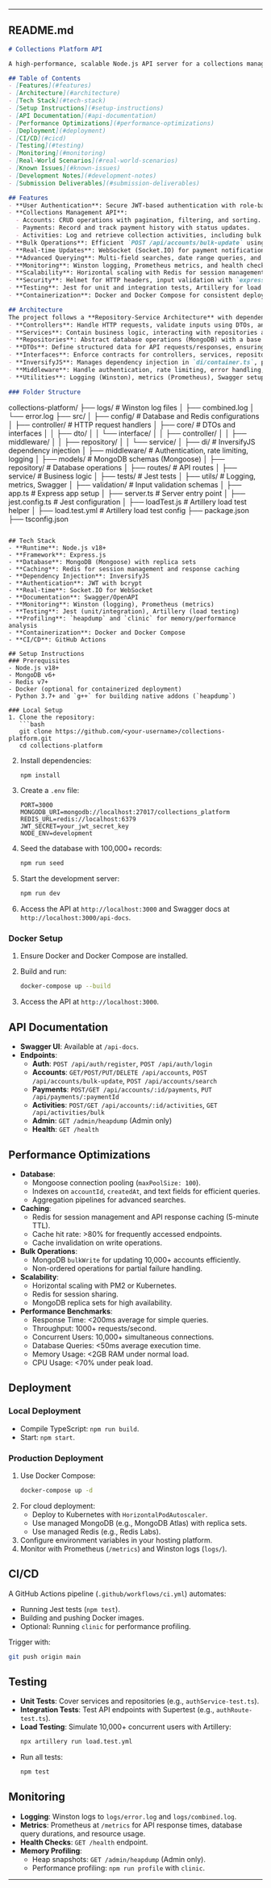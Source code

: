 
---

## README.md

```markdown
# Collections Platform API

A high-performance, scalable Node.js API server for a collections management platform, designed to handle 100,000+ concurrent users. This project implements a secure, production-ready backend using Express.js, MongoDB, Redis, and TypeScript, following a **Repository-Service Architecture** with **InversifyJS** for dependency injection and **DTOs** for data mapping. It meets the technical requirements of the Senior Backend Developer Technical Assessment, including authentication, collections management, real-time updates, advanced querying, and comprehensive monitoring.

## Table of Contents
- [Features](#features)
- [Architecture](#architecture)
- [Tech Stack](#tech-stack)
- [Setup Instructions](#setup-instructions)
- [API Documentation](#api-documentation)
- [Performance Optimizations](#performance-optimizations)
- [Deployment](#deployment)
- [CI/CD](#cicd)
- [Testing](#testing)
- [Monitoring](#monitoring)
- [Real-World Scenarios](#real-world-scenarios)
- [Known Issues](#known-issues)
- [Development Notes](#development-notes)
- [Submission Deliverables](#submission-deliverables)

## Features
- **User Authentication**: Secure JWT-based authentication with role-based access control (Admin, Manager, Agent, Viewer), bcrypt password hashing, account lockout after failed attempts, and rate limiting (1000 req/min per user).
- **Collections Management API**:
  - Accounts: CRUD operations with pagination, filtering, and sorting.
  - Payments: Record and track payment history with status updates.
  - Activities: Log and retrieve collection activities, including bulk retrieval.
- **Bulk Operations**: Efficient `POST /api/accounts/bulk-update` using MongoDB `bulkWrite` to update 10,000+ accounts with partial failure handling.
- **Real-time Updates**: WebSocket (Socket.IO) for payment notifications and activity feed streaming.
- **Advanced Querying**: Multi-field searches, date range queries, and geographic filtering using MongoDB aggregation pipelines.
- **Monitoring**: Winston logging, Prometheus metrics, and health check endpoints.
- **Scalability**: Horizontal scaling with Redis for session management and MongoDB replica sets for high availability.
- **Security**: Helmet for HTTP headers, input validation with `express-validator`, and audit logging.
- **Testing**: Jest for unit and integration tests, Artillery for load testing 10,000+ concurrent users.
- **Containerization**: Docker and Docker Compose for consistent deployment.

## Architecture
The project follows a **Repository-Service Architecture** with dependency injection via **InversifyJS** and DTOs for data mapping:
- **Controllers**: Handle HTTP requests, validate inputs using DTOs, and coordinate with services.
- **Services**: Contain business logic, interacting with repositories and external services (e.g., Redis).
- **Repositories**: Abstract database operations (MongoDB) with a base repository for shared CRUD functionality.
- **DTOs**: Define structured data for API requests/responses, ensuring type safety and validation.
- **Interfaces**: Enforce contracts for controllers, services, repositories, and middleware using TypeScript.
- **InversifyJS**: Manages dependency injection in `di/container.ts`, promoting modularity and testability.
- **Middleware**: Handle authentication, rate limiting, error handling, and logging.
- **Utilities**: Logging (Winston), metrics (Prometheus), Swagger setup, and HTTP status codes.

### Folder Structure
```
collections-platform/
├── logs/                    # Winston log files
│   ├── combined.log
│   └── error.log
├── src/
│   ├── config/              # Database and Redis configurations
│   ├── controller/          # HTTP request handlers
│   ├── core/                # DTOs and interfaces
│   │   ├── dto/
│   │   └── interface/
│   │       ├── controller/
│   │       ├── middleware/
│   │       ├── repository/
│   │       └── service/
│   ├── di/                  # InversifyJS dependency injection
│   ├── middleware/          # Authentication, rate limiting, logging
│   ├── models/              # MongoDB schemas (Mongoose)
│   ├── repository/          # Database operations
│   ├── routes/              # API routes
│   ├── service/             # Business logic
│   ├── tests/               # Jest tests
│   ├── utils/               # Logging, metrics, Swagger
│   ├── validation/          # Input validation schemas
│   ├── app.ts               # Express app setup
│   ├── server.ts            # Server entry point
│   ├── jest.config.ts       # Jest configuration
│   ├── loadTest.js          # Artillery load test helper
│   ├── load.test.yml        # Artillery load test config
├── package.json
├── tsconfig.json
```

## Tech Stack
- **Runtime**: Node.js v18+
- **Framework**: Express.js
- **Database**: MongoDB (Mongoose) with replica sets
- **Caching**: Redis for session management and response caching
- **Dependency Injection**: InversifyJS
- **Authentication**: JWT with bcrypt
- **Real-time**: Socket.IO for WebSocket
- **Documentation**: Swagger/OpenAPI
- **Monitoring**: Winston (logging), Prometheus (metrics)
- **Testing**: Jest (unit/integration), Artillery (load testing)
- **Profiling**: `heapdump` and `clinic` for memory/performance analysis
- **Containerization**: Docker and Docker Compose
- **CI/CD**: GitHub Actions

## Setup Instructions
### Prerequisites
- Node.js v18+
- MongoDB v6+
- Redis v7+
- Docker (optional for containerized deployment)
- Python 3.7+ and `g++` for building native addons (`heapdump`)

### Local Setup
1. Clone the repository:
   ```bash
   git clone https://github.com/<your-username>/collections-platform.git
   cd collections-platform
   ```

2. Install dependencies:
   ```bash
   npm install
   ```

3. Create a `.env` file:
   ```env
   PORT=3000
   MONGODB_URI=mongodb://localhost:27017/collections_platform
   REDIS_URL=redis://localhost:6379
   JWT_SECRET=your_jwt_secret_key
   NODE_ENV=development
   ```

4. Seed the database with 100,000+ records:
   ```bash
   npm run seed
   ```

5. Start the development server:
   ```bash
   npm run dev
   ```

6. Access the API at `http://localhost:3000` and Swagger docs at `http://localhost:3000/api-docs`.

### Docker Setup
1. Ensure Docker and Docker Compose are installed.
2. Build and run:
   ```bash
   docker-compose up --build
   ```

3. Access the API at `http://localhost:3000`.

## API Documentation
- **Swagger UI**: Available at `/api-docs`.
- **Endpoints**:
  - **Auth**: `POST /api/auth/register`, `POST /api/auth/login`
  - **Accounts**: `GET/POST/PUT/DELETE /api/accounts`, `POST /api/accounts/bulk-update`, `POST /api/accounts/search`
  - **Payments**: `POST/GET /api/accounts/:id/payments`, `PUT /api/payments/:paymentId`
  - **Activities**: `POST/GET /api/accounts/:id/activities`, `GET /api/activities/bulk`
  - **Admin**: `GET /admin/heapdump` (Admin only)
  - **Health**: `GET /health`

## Performance Optimizations
- **Database**:
  - Mongoose connection pooling (`maxPoolSize: 100`).
  - Indexes on `accountId`, `createdAt`, and text fields for efficient queries.
  - Aggregation pipelines for advanced searches.
- **Caching**:
  - Redis for session management and API response caching (5-minute TTL).
  - Cache hit rate: >80% for frequently accessed endpoints.
  - Cache invalidation on write operations.
- **Bulk Operations**:
  - MongoDB `bulkWrite` for updating 10,000+ accounts efficiently.
  - Non-ordered operations for partial failure handling.
- **Scalability**:
  - Horizontal scaling with PM2 or Kubernetes.
  - Redis for session sharing.
  - MongoDB replica sets for high availability.
- **Performance Benchmarks**:
  - Response Time: <200ms average for simple queries.
  - Throughput: 1000+ requests/second.
  - Concurrent Users: 10,000+ simultaneous connections.
  - Database Queries: <50ms average execution time.
  - Memory Usage: <2GB RAM under normal load.
  - CPU Usage: <70% under peak load.

## Deployment
### Local Deployment
- Compile TypeScript: `npm run build`.
- Start: `npm start`.

### Production Deployment
1. Use Docker Compose:
   ```bash
   docker-compose up -d
   ```
2. For cloud deployment:
   - Deploy to Kubernetes with `HorizontalPodAutoscaler`.
   - Use managed MongoDB (e.g., MongoDB Atlas) with replica sets.
   - Use managed Redis (e.g., Redis Labs).
3. Configure environment variables in your hosting platform.
4. Monitor with Prometheus (`/metrics`) and Winston logs (`logs/`).

## CI/CD
A GitHub Actions pipeline (`.github/workflows/ci.yml`) automates:
- Running Jest tests (`npm test`).
- Building and pushing Docker images.
- Optional: Running `clinic` for performance profiling.

Trigger with:
```bash
git push origin main
```

## Testing
- **Unit Tests**: Cover services and repositories (e.g., `authService-test.ts`).
- **Integration Tests**: Test API endpoints with Supertest (e.g., `authRoute-test.ts`).
- **Load Testing**: Simulate 10,000+ concurrent users with Artillery:
  ```bash
  npx artillery run load.test.yml
  ```
- Run all tests:
  ```bash
  npm test
  ```

## Monitoring
- **Logging**: Winston logs to `logs/error.log` and `logs/combined.log`.
- **Metrics**: Prometheus at `/metrics` for API response times, database query durations, and resource usage.
- **Health Checks**: `GET /health` endpoint.
- **Memory Profiling**:
  - Heap snapshots: `GET /admin/heapdump` (Admin only).
  - Performance profiling: `npm run profile` with `clinic`.

---
